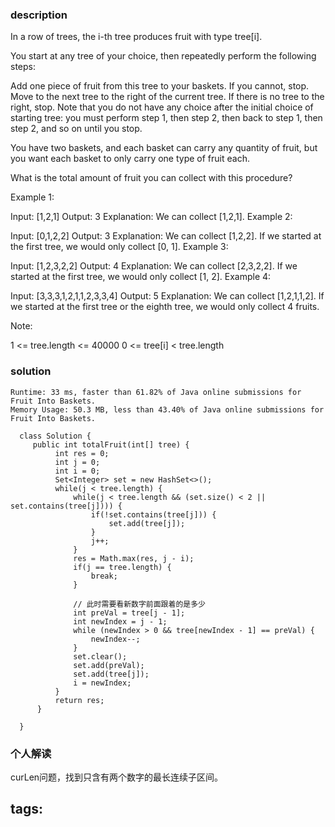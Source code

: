 ### description  
  In a row of trees, the i-th tree produces fruit with type tree[i].
  
  You start at any tree of your choice, then repeatedly perform the following steps:
  
  Add one piece of fruit from this tree to your baskets.  If you cannot, stop.
  Move to the next tree to the right of the current tree.  If there is no tree to the right, stop.
  Note that you do not have any choice after the initial choice of starting tree: you must perform step 1, then step 2, then back to step 1, then step 2, and so on until you stop.
  
  You have two baskets, and each basket can carry any quantity of fruit, but you want each basket to only carry one type of fruit each.
  
  What is the total amount of fruit you can collect with this procedure?
  
   
  
  Example 1:
  
  Input: [1,2,1]
  Output: 3
  Explanation: We can collect [1,2,1].
  Example 2:
  
  Input: [0,1,2,2]
  Output: 3
  Explanation: We can collect [1,2,2].
  If we started at the first tree, we would only collect [0, 1].
  Example 3:
  
  Input: [1,2,3,2,2]
  Output: 4
  Explanation: We can collect [2,3,2,2].
  If we started at the first tree, we would only collect [1, 2].
  Example 4:
  
  Input: [3,3,3,1,2,1,1,2,3,3,4]
  Output: 5
  Explanation: We can collect [1,2,1,1,2].
  If we started at the first tree or the eighth tree, we would only collect 4 fruits.
   
  
  Note:
  
  1 <= tree.length <= 40000
  0 <= tree[i] < tree.length
### solution  
```  
Runtime: 33 ms, faster than 61.82% of Java online submissions for Fruit Into Baskets.
Memory Usage: 50.3 MB, less than 43.40% of Java online submissions for Fruit Into Baskets.

  class Solution {
     public int totalFruit(int[] tree) {
          int res = 0;
          int j = 0;
          int i = 0;
          Set<Integer> set = new HashSet<>();
          while(j < tree.length) {
              while(j < tree.length && (set.size() < 2 || set.contains(tree[j]))) {
                  if(!set.contains(tree[j])) {
                      set.add(tree[j]);
                  }
                  j++;
              }
              res = Math.max(res, j - i);
              if(j == tree.length) {
                  break;
              }
  
              // 此时需要看新数字前面跟着的是多少
              int preVal = tree[j - 1];
              int newIndex = j - 1;
              while (newIndex > 0 && tree[newIndex - 1] == preVal) {
                  newIndex--;
              }
              set.clear();
              set.add(preVal);
              set.add(tree[j]);
              i = newIndex;
          }
          return res;
      }
  
  }
```  
  
### 个人解读  
  curLen问题，找到只含有两个数字的最长连续子区间。
  
tags:  
  -  
